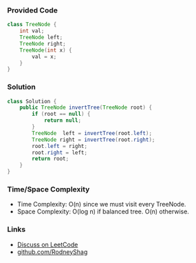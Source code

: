 ### Provided Code

```java
class TreeNode {
    int val;
    TreeNode left;
    TreeNode right;
    TreeNode(int x) {
        val = x;
    }
}
```

### Solution

```java
class Solution {
    public TreeNode invertTree(TreeNode root) {
        if (root == null) {
            return null;
        }
        TreeNode  left = invertTree(root.left);
        TreeNode right = invertTree(root.right);
        root.left = right;
        root.right = left;
        return root;
    }
}
```

### Time/Space Complexity

-  Time Complexity: O(n) since we must visit every TreeNode.
- Space Complexity: O(log n) if balanced tree. O(n) otherwise.

### Links

- [Discuss on LeetCode](https://leetcode.com/problems/invert-binary-tree/discuss/401523)
- [github.com/RodneyShag](https://github.com/RodneyShag)
